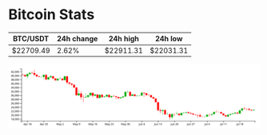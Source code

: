 # Bitcoin Stats

BTC/USDT|24h change|24h high|24h low|
|---|---|---|---|
|$22709.49|2.62%|$22911.31|$22031.31|

<img src="./chart.svg">
